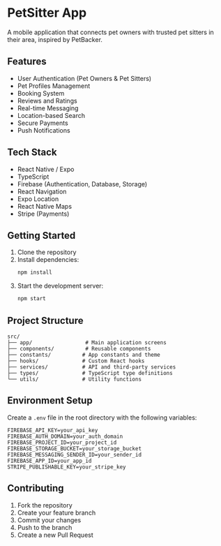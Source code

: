 # PetSitter App

A mobile application that connects pet owners with trusted pet sitters in their area, inspired by PetBacker.

## Features

- User Authentication (Pet Owners & Pet Sitters)
- Pet Profiles Management
- Booking System
- Reviews and Ratings
- Real-time Messaging
- Location-based Search
- Secure Payments
- Push Notifications

## Tech Stack

- React Native / Expo
- TypeScript
- Firebase (Authentication, Database, Storage)
- React Navigation
- Expo Location
- React Native Maps
- Stripe (Payments)

## Getting Started

1. Clone the repository
2. Install dependencies:
   ```bash
   npm install
   ```
3. Start the development server:
   ```bash
   npm start
   ```

## Project Structure

```
src/
├── app/                 # Main application screens
├── components/          # Reusable components
├── constants/          # App constants and theme
├── hooks/              # Custom React hooks
├── services/           # API and third-party services
├── types/              # TypeScript type definitions
└── utils/              # Utility functions
```

## Environment Setup

Create a `.env` file in the root directory with the following variables:

```
FIREBASE_API_KEY=your_api_key
FIREBASE_AUTH_DOMAIN=your_auth_domain
FIREBASE_PROJECT_ID=your_project_id
FIREBASE_STORAGE_BUCKET=your_storage_bucket
FIREBASE_MESSAGING_SENDER_ID=your_sender_id
FIREBASE_APP_ID=your_app_id
STRIPE_PUBLISHABLE_KEY=your_stripe_key
```

## Contributing

1. Fork the repository
2. Create your feature branch
3. Commit your changes
4. Push to the branch
5. Create a new Pull Request
